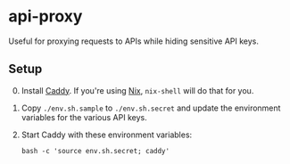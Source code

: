 # api-proxy

Useful for proxying requests to APIs while hiding sensitive API keys.

## Setup

0. Install [Caddy][]. If you're using [Nix][], `nix-shell` will do that for
   you.

1. Copy `./env.sh.sample` to `./env.sh.secret` and update the environment
   variables for the various API keys.

2. Start Caddy with these environment variables:

       bash -c 'source env.sh.secret; caddy'

[Caddy]: https://caddyserver.com/
[Nix]: https://nixos.org/nix/
